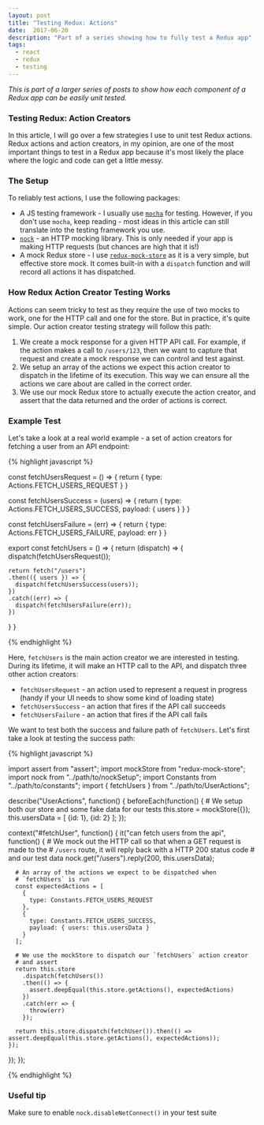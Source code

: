 ```yaml
---
layout: post
title: "Testing Redux: Actions"
date:  2017-06-20
description: "Part of a series showing how to fully test a Redux app"
tags:
  - react
  - redux
  - testing
---
```


*This is part of a larger series of posts to show how each component of a Redux app can be easily unit tested.*

### Testing Redux: Action Creators

In this article, I will go over a few strategies I use to unit test Redux actions.  Redux actions and action creators, in my opinion, are one of the most important things to test in a Redux app because it's most likely the place where the logic and code can get a little messy.

### The Setup

To reliably test actions, I use the following packages:

- A JS testing framework - I usually use [`mocha`](https://github.com/mochajs/mocha) for testing. However, if you don't use `mocha`, keep reading - most ideas in this article can still translate into the testing framework you use.
- [`nock`](https://github.com/node-nock/nock) - an HTTP mocking library. This is only needed if your app is making HTTP requests (but chances are high that it is!)
- A mock Redux store - I use [`redux-mock-store`](http://arnaudbenard.com/redux-mock-store/) as it is a very simple, but effective store mock. It comes built-in with a `dispatch` function and will record all actions it has dispatched.

### How Redux Action Creator Testing Works

Actions can seem tricky to test as they require the use of two mocks to work, one for the HTTP call and one for the store. But in practice, it's quite simple.  Our action creator testing strategy will follow this path:

1. We create a mock response for a given HTTP API call. For example, if the action makes a call to `/users/123`, then we want to capture that request and create a mock response we can control and test against.
2. We setup an array of the actions we expect this action creator to dispatch in the lifetime of its execution. This way we can ensure all the actions we care about are called in the correct order.
3. We use our mock Redux store to actually execute the action creator, and assert that the data returned and the order of actions is correct.


### Example Test

Let's take a look at a real world example - a set of action creators for fetching a user from an API endpoint:

{% highlight javascript %}

const fetchUsersRequest = () => {
  return { type: Actions.FETCH_USERS_REQUEST }
}

const fetchUsersSuccess = (users) => {
  return {
    type: Actions.FETCH_USERS_SUCCESS,
    payload: { users }
  }
}

const fetchUsersFailure = (err) => {
  return {
    type: Actions.FETCH_USERS_FAILURE,
    payload: err
  }
}

export const fetchUsers = () => {
  return (dispatch) => {
    dispatch(fetchUsersRequest());

    return fetch("/users")
    .then(({ users }) => {
      dispatch(fetchUsersSuccess(users));
    })
    .catch((err) => {
      dispatch(fetchUsersFailure(err));
    })
  }
}

{% endhighlight %}

Here, `fetchUsers` is the main action creator we are interested in testing. During its lifetime, it will make an HTTP call to the API, and dispatch three other action creators:

- `fetchUsersRequest` - an action used to represent a request in progress (handy if your UI needs to show some kind of loading state)
- `fetchUsersSuccess` - an action that fires if the API call succeeds
- `fetchUsersFailure` - an action that fires if the API call fails

We want to test both the success and failure path of `fetchUsers`.  Let's first take a look at testing the success path:

{% highlight javascript %}

import assert from "assert";
import mockStore from "redux-mock-store";
import nock from "../path/to/nockSetup";
import Constants from "../path/to/constants";
import { fetchUsers } from "../path/to/UserActions";

describe("UserActions", function() {
  beforeEach(function() {
    # We setup both our store and some fake data for our tests
    this.store = mockStore({});
    this.usersData = [ {id: 1}, {id: 2} ];
  });

  context("#fetchUser", function() {
    it("can fetch users from the api", function() {
      # We mock out the HTTP call so that when a GET request is made to the
      # `/users` route, it will reply back with a HTTP 200 status code
      # and our test data
      nock.get("/users").reply(200, this.usersData);

      # An array of the actions we expect to be dispatched when
      # `fetchUsers` is run
      const expectedActions = [
        {
          type: Constants.FETCH_USERS_REQUEST
        },
        {
          type: Constants.FETCH_USERS_SUCCESS,
          payload: { users: this.usersData }
        }
      ];

      # We use the mockStore to dispatch our `fetchUsers` action creator
      # and assert
      return this.store
        .dispatch(fetchUsers())
        .then(() => {
          assert.deepEqual(this.store.getActions(), expectedActions)
        })
        .catch(err => {
          throw(err)
        });

      return this.store.dispatch(fetchUser()).then(() => assert.deepEqual(this.store.getActions(), expectedActions));
    });
  });
});

{% endhighlight %}



### Useful tip

Make sure to enable `nock.disableNetConnect()` in your test suite
